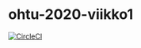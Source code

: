 # ohtu-2020-viikko1

[![CircleCI](https://circleci.com/gh/maijahaka/ohtu-2020-viikko1.svg?style=svg)](https://circleci.com/gh/maijahaka/ohtu-2020-viikko1)
